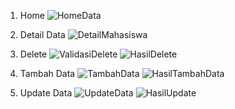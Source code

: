 1. Home
![HomeData](https://github.com/user-attachments/assets/9bde149e-8ac4-42b5-b467-7acbfae01e11)

2. Detail Data
![DetailMahasiswa](https://github.com/user-attachments/assets/c4b87660-b714-4a22-a95e-cfc9a947a417)

3. Delete
![ValidasiDelete](https://github.com/user-attachments/assets/df84c172-e050-45cc-8d9d-43674b1a6a3a)
![HasilDelete](https://github.com/user-attachments/assets/f81313d4-adaf-42cb-a87a-532eea77b62a)

4. Tambah Data
![TambahData](https://github.com/user-attachments/assets/43623df2-7cde-44be-884a-297fb63c5f8c)
![HasilTambahData](https://github.com/user-attachments/assets/e8475879-3ba3-4c6c-b406-aedaadbb27e2)

5. Update Data
![UpdateData](https://github.com/user-attachments/assets/f6c5bb35-c888-4652-aca3-72265439108f)
![HasilUpdate](https://github.com/user-attachments/assets/ed7d8038-47ec-4bd9-bc25-4507fde432d3)
